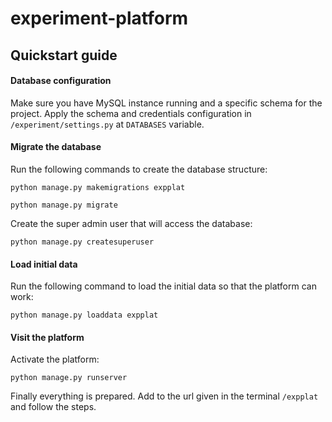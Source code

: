 # experiment-platform

## Quickstart guide

#### Database configuration

Make sure you have MySQL instance running and a specific schema for the project. Apply the schema and credentials configuration in
```/experiment/settings.py``` at ```DATABASES``` variable.

#### Migrate the database

Run the following commands to create the database structure:

```
python manage.py makemigrations expplat
```

```
python manage.py migrate
```

Create the super admin user that will access the database:
```
python manage.py createsuperuser
```

#### Load initial data

Run the following command to load the initial data so that the platform can work:

````
python manage.py loaddata expplat
````

#### Visit the platform

Activate the platform:

````
python manage.py runserver
````

Finally everything is prepared. Add to the url given in the terminal ````/expplat```` and follow the steps.